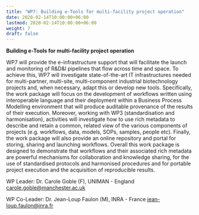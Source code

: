```yaml
---
title: "WP7: Building e-Tools for multi-facility project operation"
date: 2020-02-14T10:00:00+06:00
lastmod: 2020-02-14T10:00:00+06:00
weight: 7
draft: false
---
```


**Building e-Tools for multi-facility project operation**

WP7 will provide the e-infrastructure support that will facilitate the launch and monitoring of R&D&I pipelines that flow across time and space. To achieve this, WP7 will investigate state-of-the-art IT infrastructures needed for multi-partner, multi-site, multi-component industrial biotechnology projects and, when necessary, adapt this or develop new tools. Specifically, the work package will focus on the development of workflows written using interoperable language and their deployment within a Business Process Modelling environment that will produce auditable provenance of the results of their execution. Moreover, working with WP3 (standardisation and harmonisation), activities will investigate how to use rich metadata to describe and retain a common, related view of the various components of projects (e.g. workflows, data, models, SOPs, samples, people etc). Finally, the work package will also provide an online repository and portal for storing, sharing and launching workflows. Overall this work package is designed to demonstrate that workflows and their associated rich metadata are powerful mechanisms for collaboration and knowledge sharing, for the use of standardised protocols and harmonised procedures and for portable project execution and the acquisition of reproducible results.

WP Leader: Dr. Carole Goble (F), UNIMAN - England
[carole.goble@manchester.ac.uk](mailto:carole.goble@manchester.ac.uk)

WP Co-Leader: Dr. Jean-Loup Faulon (M), INRA - France
[jean-loup.faulon@inra.fr](mailto:jean-loup.faulon@inra.fr) 

